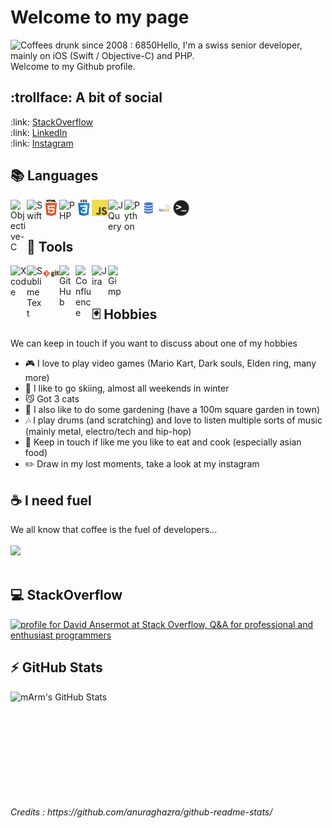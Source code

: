 # Welcome to my page
<img align="left" alt="Coffees drunk since 2008 : 6850" src="https://img.shields.io/badge/Coffees%20drunk%20since%202008-6850-blue.svg" />
Hello, I'm a swiss senior developer, mainly on iOS (Swift / Objective-C) and PHP.<br />
Welcome to my Github profile.

## :trollface: A bit of social
<p>
:link: <a href="https://stackoverflow.com/users/785593/david-ansermot" target="_blank" title="StackOverflow">StackOverflow</a><br />
:link: <a href="https://www.linkedin.com/in/davidansermot/" target="_blank" title="LinkedIn">LinkedIn</a><br />
:link: <a href="https://www.instagram.com/marm.ch/" target="_blank" title="Instagram">Instagram</a><br />
</p>

## :books: Languages
<div>
  <img align="left" alt="Objective-C" width="26px" src="https://cdn-icons-png.flaticon.com/512/5977/5977575.png" />
  <img align="left" alt="Swift" width="26px" src="https://cdn-icons-png.flaticon.com/512/5968/5968371.png" />
  <img align="left" alt="HTML5" width="26px" src="https://raw.githubusercontent.com/github/explore/80688e429a7d4ef2fca1e82350fe8e3517d3494d/topics/html/html.png" />
  <img align="left" alt="PHP" width="26px" src="https://cdn-icons-png.flaticon.com/512/919/919830.png" />
  <img align="left" alt="CSS3" width="26px" src="https://raw.githubusercontent.com/github/explore/80688e429a7d4ef2fca1e82350fe8e3517d3494d/topics/css/css.png" />
  <img align="left" alt="JavaScript" width="26px" src="https://raw.githubusercontent.com/github/explore/80688e429a7d4ef2fca1e82350fe8e3517d3494d/topics/javascript/javascript.png" />
  <img align="left" alt="JQuery" width="26px" src="https://icon-library.com/images/jquery-icon-png/jquery-icon-png-7.jpg" />
  <img align="left" alt="Python" width="26px" src="https://cdn-icons-png.flaticon.com/512/5968/5968350.png" />
  <img align="left" alt="SQL" width="26px" src="https://raw.githubusercontent.com/github/explore/80688e429a7d4ef2fca1e82350fe8e3517d3494d/topics/sql/sql.png" />
  <img align="left" alt="MySQL" width="26px" src="https://raw.githubusercontent.com/github/explore/80688e429a7d4ef2fca1e82350fe8e3517d3494d/topics/mysql/mysql.png" />
  <img align="left" alt="Terminal" width="26px" src="https://raw.githubusercontent.com/github/explore/80688e429a7d4ef2fca1e82350fe8e3517d3494d/topics/terminal/terminal.png" />
</p>
<br />
<br />

## :wrench: Tools
<div>
  <img align="left" alt="Xcode" width="26px" src="https://cdn-icons-png.flaticon.com/512/5977/5977575.png" />
  <img align="left" alt="Sublime Text" width="26px" src="https://cdn.worldvectorlogo.com/logos/sublime-text.svg" />
  <img align="left" alt="Git" width="26px" src="https://raw.githubusercontent.com/github/explore/80688e429a7d4ef2fca1e82350fe8e3517d3494d/topics/git/git.png" />
  <img align="left" alt="GitHub" width="26px" src="https://cdn-icons-png.flaticon.com/512/733/733553.png" />
  <img align="left" alt="Confluence" width="26px" src="https://cdn-icons-png.flaticon.com/512/5968/5968793.png" />
  <img align="left" alt="Jira" width="26px" src="https://cdn-icons-png.flaticon.com/512/5968/5968875.png" />
  <img align="left" alt="Gimp" width="26px" src="https://upload.wikimedia.org/wikipedia/commons/thumb/4/45/The_GIMP_icon_-_gnome.svg/1200px-The_GIMP_icon_-_gnome.svg.png" />
</p>
<br />
<br />

## :black_joker: Hobbies
We can keep in touch if you want to discuss about one of my hobbies<br />
- :video_game: I love to play video games (Mario Kart, Dark souls, Elden ring, many more)
- :ski: I like to go skiing, almost all weekends in winter
- :smirk_cat: Got 3 cats
- :leaves: I also like to do some gardening (have a 100m square garden in town)
- :notes: I play drums (and scratching) and love to listen multiple sorts of music (mainly metal, electro/tech and hip-hop)
- :ramen: Keep in touch if like me you like to eat and cook (especially asian food)
- :pencil2: Draw in my lost moments, take a look at my instagram

## :coffee: I need fuel
We all know that coffee is the fuel of developers...<br /><br />
<a href="https://www.buymeacoffee.com/mArm"><img src="https://img.buymeacoffee.com/button-api/?text=Buy me a coffee&emoji=&slug=mArm&button_colour=FFDD00&font_colour=000000&font_family=Bree&outline_colour=000000&coffee_colour=ffffff" /></a>
<br /><br />

## :computer: StackOverflow
<a href="https://stackoverflow.com/users/785593/david-ansermot"><img src="https://stackoverflow.com/users/flair/785593.png" width="208" height="58" alt="profile for David Ansermot at Stack Overflow, Q&amp;A for professional and enthusiast programmers" title="profile for David Ansermot at Stack Overflow, Q&amp;A for professional and enthusiast programmers"></a>

## :zap: GitHub Stats
<img align="left" alt="mArm's GitHub Stats" src="https://github-readme-stats.vercel.app/api?username=mArm-ch&show_icons=true&hide_border=true&theme=prussian" />
<br /> <br /><br /> <br /><br /> <br /><br /> <br /><br /><br />
<p><i>Credits : https://github.com/anuraghazra/github-readme-stats/</i></p>

<!--

Here are some ideas to get you started:

- 🔭 I’m currently working on ...
- 🌱 I’m currently learning ...
- 👯 I’m looking to collaborate on ...
- 🤔 I’m looking for help with ...
- 💬 Ask me about ...
- 📫 How to reach me: ...
- 😄 Pronouns: ...
- ⚡ Fun fact: ...
-->
